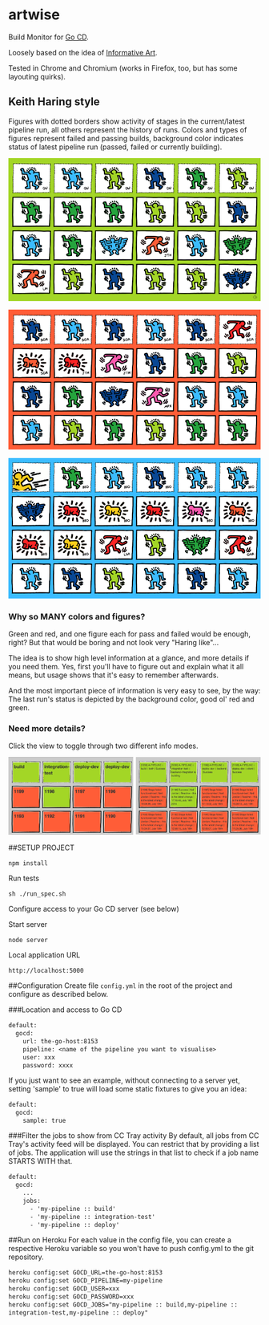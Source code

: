 artwise
=======

Build Monitor for [Go CD](http://go.cd).

Loosely based on the idea of [Informative Art](http://www.cse.chalmers.se/research/group/idc/ituniv/kurser/07/idproj/papers/p103-redstrom.pdf).

Tested in Chrome and Chromium (works in Firefox, too, but has some layouting quirks).

## Keith Haring style

Figures with dotted borders show activity of stages in the current/latest pipeline run, all others represent
the history of runs. Colors and types of figures represent failed and passing builds, background color indicates status
of latest pipeline run (passed, failed or currently building).


![All passing](designs/haring/sample_passed.png?raw=true "All good")

![Failure](designs/haring/sample_failed.png?raw=true "Failure")

![Building](designs/haring/sample_building.png?raw=true "Currently building")

### Why so MANY colors and figures?

Green and red, and one figure each for pass and failed would be enough, right? But that would be boring and not look very "Haring like"...

The idea is to show high level information at a glance, and more details if you need them. Yes, first you'll have to figure out and explain what it all means, but usage shows that it's easy to remember afterwards.

And the most important piece of information is very easy to see, by the way: The last run's status is depicted by the background color, good ol' red and green.

### Need more details?

Click the view to toggle through two different info modes.

![Info modes](designs/haring/info_modes.png?raw=true "Info modes")

##SETUP PROJECT
```
npm install
```

Run tests
```
sh ./run_spec.sh
```

Configure access to your Go CD server (see below)

Start server
```
node server
```

Local application URL
```
http://localhost:5000
```

##Configuration
Create file `config.yml` in the root of the project and configure as described below.

###Location and access to Go CD
```
default:
  gocd:
    url: the-go-host:8153
    pipeline: <name of the pipeline you want to visualise>
    user: xxx
    password: xxxx
```

If you just want to see an example, without connecting to a server yet, setting 'sample' to true will load some static fixtures to give you an idea:
```
default:
  gocd:
    sample: true
```

###Filter the jobs to show from CC Tray activity
By default, all jobs from CC Tray's activity feed will be displayed. You can restrict that by providing a list of jobs. The application will use the strings in that list to check if a job name STARTS WITH that.
```
default:
  gocd:
    ...
    jobs:
      - 'my-pipeline :: build'
      - 'my-pipeline :: integration-test'
      - 'my-pipeline :: deploy'
```

##Run on Heroku
For each value in the config file, you can create a respective Heroku variable so you won't have to push config.yml to the git repository.

```
heroku config:set GOCD_URL=the-go-host:8153
heroku config:set GOCD_PIPELINE=my-pipeline
heroku config:set GOCD_USER=xxx
heroku config:set GOCD_PASSWORD=xxx
heroku config:set GOCD_JOBS="my-pipeline :: build,my-pipeline :: integration-test,my-pipeline :: deploy"
```

